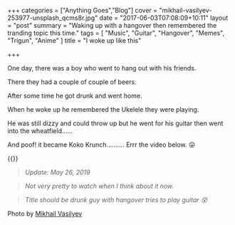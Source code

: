 +++
categories = ["Anything Goes","Blog"]
cover = "mikhail-vasilyev-253977-unsplash_qcms8r.jpg"
date = "2017-06-03T07:08:09+10:11"
layout = "post"
summary = "Waking up with a hangover then remembered the tranding topic this time."
tags = [
  "Music",
  "Guitar",
  "Hangover",
  "Memes",
  "Trigun",
  "Anime"
]
title = "I woke up like this"

+++

One day, there was a boy who went to hang out with his friends.

There they had a couple of couple of beers.

After some time he got drunk and went home.

When he woke up he remembered the Ukelele they were playing.

He was still dizzy and could throw up but he went for his guitar then went into the wheatfield……

And poof! it became Koko Krunch………. Errr the video below. :stuck_out_tongue:

{{<youtube vp0Y2lKsqeE>}}

>*Update: May 26, 2019*

>*Not very pretty to watch when I think about it now.*

>*Title should be drunk guy with hangover tries to play guitar :dizzy_face:*



Photo by [Mikhail Vasilyev](https://unsplash.com/@miklevasilyev?utm_medium=referral&utm_campaign=photographer-credit&utm_content=creditBadge)
